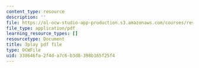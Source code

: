 ```yaml
---
content_type: resource
description: ''
file: https://ol-ocw-studio-app-production.s3.amazonaws.com/courses/res-9-003-brains-minds-and-machines-summer-course-summer-2015/338646fa2f4da7c6b3d8398b165f25f4_NRygklHAoEw.pdf
file_type: application/pdf
learning_resource_types: []
resourcetype: Document
title: 3play pdf file
type: OCWFile
uid: 338646fa-2f4d-a7c6-b3d8-398b165f25f4
---
```

